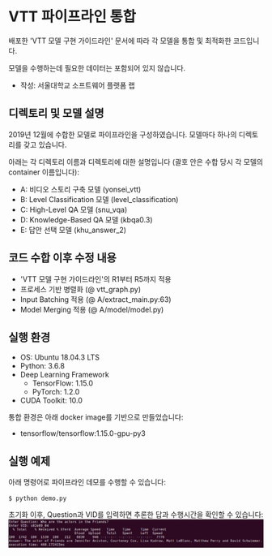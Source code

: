 # VTT 파이프라인 통합
배포한 'VTT 모델 구현 가이드라인' 문서에 따라 각 모델을 통합 및 최적화한 코드입니다.

모델을 수행하는데 필요한 데이터는 포함되어 있지 않습니다.

* 작성: 서울대학교 소프트웨어 플랫폼 랩

## 디렉토리 및 모델 설명
2019년 12월에 수합한 모델로 파이프라인을 구성하였습니다. 모델마다 하나의 디렉토리를 갖고 있습니다.

아래는 각 디렉토리 이름과 디렉토리에 대한 설명입니다 (괄호 안은 수합 당시 각 모델의 container 이름입니다): 

* A: 비디오 스토리 구축 모델 (yonsei_vtt)
* B: Level Classification 모델 (level_classification)
* C: High-Level QA 모델 (snu_vqa)
* D: Knowledge-Based QA 모델 (kbqa0.3)
* E: 답안 선택 모델 (khu_answer_2)

## 코드 수합 이후 수정 내용
* 'VTT 모델 구현 가이드라인'의 R1부터 R5까지 적용
* 프로세스 기반 병렬화 (@ vtt_graph.py)
* Input Batching 적용 (@ A/extract_main.py:63)
* Model Merging 적용 (@ A/model/model.py)

## 실행 환경
* OS: Ubuntu 18.04.3 LTS
* Python: 3.6.8
* Deep Learning Framework
    * TensorFlow: 1.15.0
    * PyTorch: 1.2.0
* CUDA Toolkit: 10.0

통합 환경은 아래 docker image를 기반으로 만들었습니다:
* tensorflow/tensorflow:1.15.0-gpu-py3

## 실행 예제 
아래 명령어로 파이프라인 데모를 수행할 수 있습니다:

    $ python demo.py
  
초기화 이후, Question과 VID를 입력하면 추론한 답과 수행시간을 확인할 수 있습니다:
![demo](./demo_result.png)
